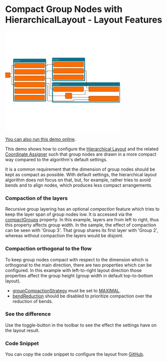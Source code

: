 <!--
 //////////////////////////////////////////////////////////////////////////////
 // @license
 // This file is part of yFiles for HTML.
 // Use is subject to license terms.
 //
 // Copyright (c) by yWorks GmbH, Vor dem Kreuzberg 28,
 // 72070 Tuebingen, Germany. All rights reserved.
 //
 //////////////////////////////////////////////////////////////////////////////
-->
# Compact Group Nodes with HierarchicalLayout - Layout Features

<img src="../../../doc/demo-thumbnails/layout-hierarchical-compact-groups.webp" alt="demo-thumbnail" height="320"/>

[You can also run this demo online](https://www.yfiles.com/demos/layout-features/hierarchical-compact-groups/).

This demo shows how to configure the [Hierarchical Layout](https://docs.yworks.com/yfileshtml/#/api/HierarchicalLayout) and the related [Coordinate Assigner](https://docs.yworks.com/yfileshtml/#/api/DefaultCoordinateAssigner) such that group nodes are drawn in a more compact way compared to the algorithm's default settings.

It is a common requirement that the dimension of group nodes should be kept as compact as possible. With default settings, the hierarchical layout algorithm does not focus on that, but, for example, rather tries to avoid bends and to align nodes, which produces less compact arrangements.

### Compaction of the layers

Recursive group layering has an optional _compaction_ feature which tries to keep the layer span of group nodes low. It is accessed via the [compactGroups](https://docs.yworks.com/yfileshtml/#/api/HierarchicalLayout#compactGroups) property. In this example, layers are from left to right, thus this property affects group width. In the sample, the effect of compaction can be seen with 'Group 3'. That group shares its first layer with 'Group 2', whereas without compaction the layers would be disjoint.

### Compaction orthogonal to the flow

To keep group nodes compact with respect to the dimension which is orthogonal to the main direction, there are two properties which can be configured. In this example with left-to-right layout direction those properties affect the group height (group width in default top-to-bottom layout).

- [groupCompactionStrategy](https://docs.yworks.com/yfileshtml/#/api/DefaultCoordinateAssignment#groupCompactionStrategy) must be set to [MAXIMAL](https://docs.yworks.com/yfileshtml/#/api/GroupCompactionPolicy#MAXIMAL).
- [bendReduction](https://docs.yworks.com/yfileshtml/#/api/DefaultCoordinateAssignment#bendReduction) should be disabled to prioritize compaction over the reduction of bends.

### See the difference

Use the toggle-button in the toolbar to see the effect the settings have on the layout result.

### Code Snippet

You can copy the code snippet to configure the layout from [GitHub](https://github.com/yWorks/yfiles-for-html-demos/blob/master/demos/layout-features/hierarchical-compact-groups/HierarchicalCompactGroups.ts).
